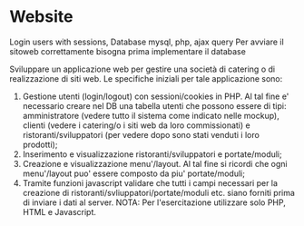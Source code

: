 # Website
Login users with sessions, Database mysql, php, ajax query
Per avviare il sitoweb correttamente bisogna prima implementare il database  

Sviluppare un applicazione web per gestire una società di catering o di realizzazione di siti web. Le specifiche iniziali per tale applicazione sono:
1. Gestione utenti (login/logout) con sessioni/cookies in PHP. Al tal fine e' necessario creare nel DB una tabella utenti che possono essere di tipi: amministratore (vedere tutto il sistema come indicato nelle mockup), clienti (vedere i catering/o i siti web da loro commissionati) e ristoranti/sviluppatori (per vedere dopo sono stati venduti i loro prodotti);
2. Inserimento e visualizzazione ristoranti/sviluppatori e portate/moduli;
3. Creazione e visualizzazione menu'/layout. Al tal fine si ricordi che ogni menu'/layout puo' essere composto da piu' portate/moduli;
4. Tramite funzioni javascript validare che tutti i campi necessari per la creazione di ristoranti/svliuppatori/portate/moduli etc. siano forniti prima di inviare i dati al server.
NOTA: Per l'esercitazione utilizzare solo PHP, HTML e Javascript.
